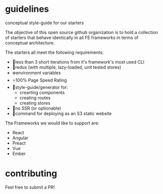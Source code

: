 # guidelines
conceptual style-guide for our starters

The objective of this open source github organization is to hold a collection of starters that behave identically in all FE frameworks in terms of conceptual architecture.

The starters all meet the following requirements:

- 💆less than 3 short iterations from it's framework's most used CLI
- 💫redux (with multiple, lazy-loaded, unit tested stores)
- ❄️environment variables
- ⭐️100% Page Speed Rating
- 🦉style-guide/generator for:
  - crearting components
  - creating routes
  - creating stores
- 🙅no SSR (or optionable)
- 🎅command for deploying as an S3 static website

The Frameworks we would like to support are:
- React
- Angular
- Preact
- Vue
- Ember

# contributing
Feel free to submit a PR!
